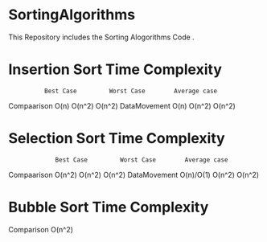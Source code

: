 # SortingAlgorithms
This Repository includes the Sorting  Alogorithms Code .
# Insertion Sort Time Complexity
              Best Case         Worst Case        Average case
Compaarison   O(n)              O(n^2)            O(n^2)
DataMovement   O(n)              O(n^2)           O(n^2)
# Selection Sort Time Complexity
                 Best Case         Worst Case        Average case
 Compaarison     O(n^2)              O(n^2)            O(n^2)
 DataMovement    O(n)/O(1)           O(n^2)            O(n^2)
# Bubble Sort Time Complexity 
Comparison    O(n^2)     
